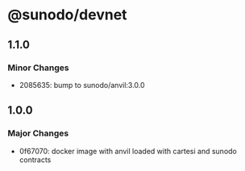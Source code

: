 # @sunodo/devnet

## 1.1.0

### Minor Changes

-   2085635: bump to sunodo/anvil:3.0.0

## 1.0.0

### Major Changes

-   0f67070: docker image with anvil loaded with cartesi and sunodo contracts

